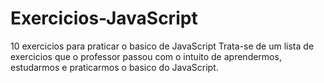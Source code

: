 # Exercicios-JavaScript
 10 exercicios para praticar o basico de JavaScript
Trata-se de um lista de exercicios que o professor passou com o intuito de aprendermos, estudarmos e praticarmos o basico do JavaScript.

